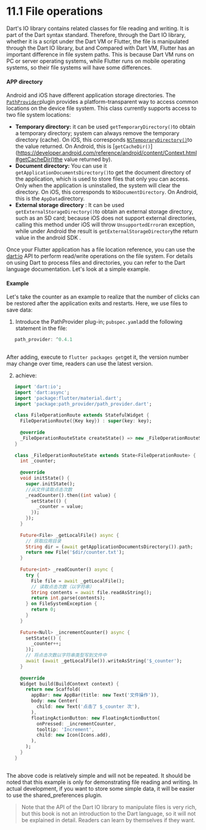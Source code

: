 # 11.1 File operations

Dart's IO library contains related classes for file reading and writing. It is part of the Dart syntax standard. Therefore, through the Dart IO library, whether it is a script under the Dart VM or Flutter, the file is manipulated through the Dart IO library, but and Compared with Dart VM, Flutter has an important difference in file system paths. This is because Dart VM runs on PC or server operating systems, while Flutter runs on mobile operating systems, so their file systems will have some differences.

#### APP directory

Android and iOS have different application storage directories. The [`PathProvider`](https://pub.dartlang.org/packages/path_provider)plugin provides a platform-transparent way to access common locations on the device file system. This class currently supports access to two file system locations:

-   **Temporary directory:** it can be used `getTemporaryDirectory()`to obtain a temporary directory; system can always remove the temporary directory (cache). On iOS, this corresponds [`NSTemporaryDirectory()`](https://developer.apple.com/reference/foundation/1409211-nstemporarydirectory)to the value returned. On Android, this is [`getCacheDir()`](https://developer.android.com/reference/android/content/Context.html#getCacheDir()the value returned by).
-   **Document directory:** You can use it `getApplicationDocumentsDirectory()`to get the document directory of the application, which is used to store files that only you can access. Only when the application is uninstalled, the system will clear the directory. On iOS, this corresponds to `NSDocumentDirectory`. On Android, this is the `AppData`directory.
-   **External storage directory** : It can be used `getExternalStorageDirectory()`to obtain an external storage directory, such as an SD card; because iOS does not support external directories, calling this method under iOS will throw `UnsupportedError`an exception, while under Android the result is `getExternalStorageDirectory`the return value in the android SDK .

Once your Flutter application has a file location reference, you can use the [dart:io](https://api.dartlang.org/stable/dart-io/dart-io-library.html) API to perform read/write operations on the file system. For details on using Dart to process files and directories, you can refer to the Dart language documentation. Let's look at a simple example.

#### Example

Let's take the counter as an example to realize that the number of clicks can be restored after the application exits and restarts. Here, we use files to save data:

1.  Introduce the PathProvider plug-in; `pubspec.yaml`add the following statement in the file:
   
``` dart 
   path_provider: ^0.4.1
   
```
   
   After adding, execute to `flutter packages get`get it, the version number may change over time, readers can use the latest version.
   
2.  achieve:
   
``` dart 
   import 'dart:io';
   import 'dart:async';
   import 'package:flutter/material.dart';
   import 'package:path_provider/path_provider.dart';
   
   class FileOperationRoute extends StatefulWidget {
     FileOperationRoute({Key key}) : super(key: key);
   
     @override
     _FileOperationRouteState createState() => new _FileOperationRouteState();
   }
   
   class _FileOperationRouteState extends State<FileOperationRoute> {
     int _counter;
   
     @override
     void initState() {
       super.initState();
       //从文件读取点击次数
       _readCounter().then((int value) {
         setState(() {
           _counter = value;
         });
       });
     }
   
     Future<File> _getLocalFile() async {
       // 获取应用目录
       String dir = (await getApplicationDocumentsDirectory()).path;
       return new File('$dir/counter.txt');
     }
   
     Future<int> _readCounter() async {
       try {
         File file = await _getLocalFile();
         // 读取点击次数（以字符串）
         String contents = await file.readAsString();
         return int.parse(contents);
       } on FileSystemException {
         return 0;
       }
     }
   
     Future<Null> _incrementCounter() async {
       setState(() {
         _counter++;
       });
       // 将点击次数以字符串类型写到文件中
       await (await _getLocalFile()).writeAsString('$_counter');
     }
   
     @override
     Widget build(BuildContext context) {
       return new Scaffold(
         appBar: new AppBar(title: new Text('文件操作')),
         body: new Center(
           child: new Text('点击了 $_counter 次'),
         ),
         floatingActionButton: new FloatingActionButton(
           onPressed: _incrementCounter,
           tooltip: 'Increment',
           child: new Icon(Icons.add),
         ),
       );
     }
   }
   
```
   
   The above code is relatively simple and will not be repeated. It should be noted that this example is only for demonstrating file reading and writing. In actual development, if you want to store some simple data, it will be easier to use the shared_preferences plugin.
   
   > Note that the API of the Dart IO library to manipulate files is very rich, but this book is not an introduction to the Dart language, so it will not be explained in detail. Readers can learn by themselves if they want.